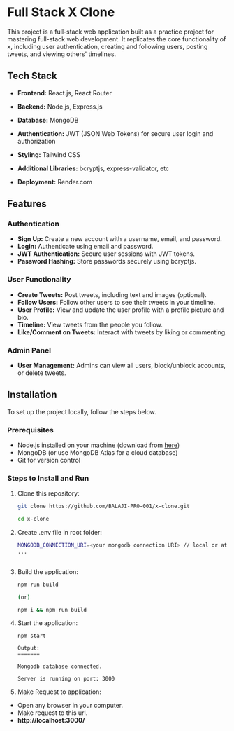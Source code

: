 # Full Stack X Clone

This project is a full-stack web application built as a practice project for mastering full-stack web development. It replicates the core functionality of x, including user authentication, creating and following users, posting tweets, and viewing others' timelines.

## Tech Stack

- **Frontend:** React.js, React Router
- **Backend:** Node.js, Express.js
- **Database:** MongoDB
- **Authentication:** JWT (JSON Web Tokens) for secure user login and authorization

- **Styling:** Tailwind CSS
- **Additional Libraries:** bcryptjs, express-validator, etc
- **Deployment:** Render.com

## Features

### Authentication
- **Sign Up:** Create a new account with a username, email, and password.
- **Login:** Authenticate using email and password.
- **JWT Authentication:** Secure user sessions with JWT tokens.
- **Password Hashing:** Store passwords securely using bcryptjs.


### User Functionality
- **Create Tweets:** Post tweets, including text and images (optional).
- **Follow Users:** Follow other users to see their tweets in your timeline.
- **User Profile:** View and update the user profile with a profile picture and bio.
- **Timeline:** View tweets from the people you follow.
- **Like/Comment on Tweets:** Interact with tweets by liking or commenting.

### Admin Panel
- **User Management:** Admins can view all users, block/unblock accounts, or delete tweets.

## Installation

To set up the project locally, follow the steps below.

### Prerequisites
- Node.js installed on your machine (download from [here](https://nodejs.org/))
- MongoDB (or use MongoDB Atlas for a cloud database)
- Git for version control

### Steps to Install and Run

1. Clone this repository:
   ```bash
   git clone https://github.com/BALAJI-PRO-001/x-clone.git

   cd x-clone

2. Create .env file in root folder:
   ```bash
   MONGODB_CONNECTION_URI=<your mongodb connection URI> // local or atlas
   ...
 
3. Build the application:
   ```bash
   npm run build

   (or)

   npm i && npm run build

4. Start the application:
   ```base
   npm start

   Output:
   =======

   Mongodb database connected.

   Server is running on port: 3000

5. Make Request to application:
  - Open any browser in your computer.
  - Make request to this url.
  - **http://localhost:3000/**
